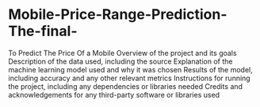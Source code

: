 # Mobile-Price-Range-Prediction-The-final-
To Predict The Price Of a Mobile
Overview of the project and its goals
Description of the data used, including the source
Explanation of the machine learning model used and why it was chosen
Results of the model, including accuracy and any other relevant metrics
Instructions for running the project, including any dependencies or libraries needed
Credits and acknowledgements for any third-party software or libraries used
